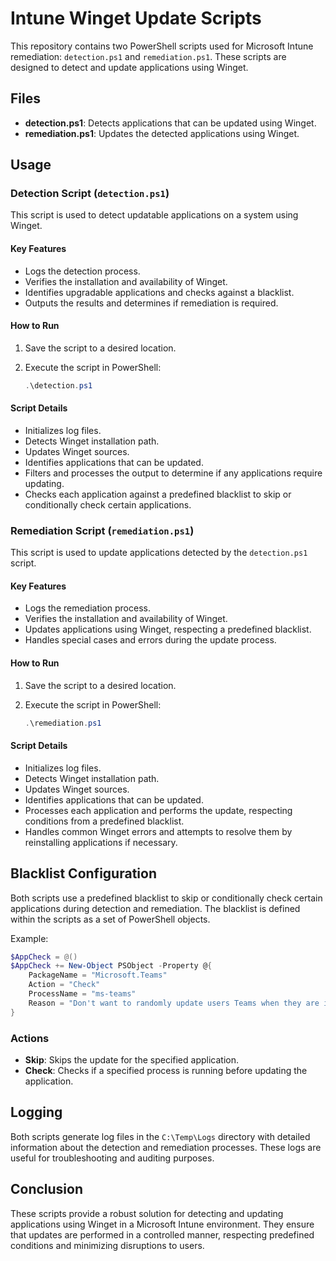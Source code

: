 # Intune Winget Update Scripts

This repository contains two PowerShell scripts used for Microsoft Intune remediation: `detection.ps1` and `remediation.ps1`. These scripts are designed to detect and update applications using Winget.

## Files

- **detection.ps1**: Detects applications that can be updated using Winget.
- **remediation.ps1**: Updates the detected applications using Winget.

## Usage

### Detection Script (`detection.ps1`)

This script is used to detect updatable applications on a system using Winget.

#### Key Features

- Logs the detection process.
- Verifies the installation and availability of Winget.
- Identifies upgradable applications and checks against a blacklist.
- Outputs the results and determines if remediation is required.

#### How to Run

1. Save the script to a desired location.
2. Execute the script in PowerShell:
   
   ```powershell
   .\detection.ps1
   ```

#### Script Details

- Initializes log files.
- Detects Winget installation path.
- Updates Winget sources.
- Identifies applications that can be updated.
- Filters and processes the output to determine if any applications require updating.
- Checks each application against a predefined blacklist to skip or conditionally check certain applications.

### Remediation Script (`remediation.ps1`)

This script is used to update applications detected by the `detection.ps1` script.

#### Key Features

- Logs the remediation process.
- Verifies the installation and availability of Winget.
- Updates applications using Winget, respecting a predefined blacklist.
- Handles special cases and errors during the update process.

#### How to Run

1. Save the script to a desired location.
2. Execute the script in PowerShell:
   
   ```powershell
   .\remediation.ps1
   ```

#### Script Details

- Initializes log files.
- Detects Winget installation path.
- Updates Winget sources.
- Identifies applications that can be updated.
- Processes each application and performs the update, respecting conditions from a predefined blacklist.
- Handles common Winget errors and attempts to resolve them by reinstalling applications if necessary.

## Blacklist Configuration

Both scripts use a predefined blacklist to skip or conditionally check certain applications during detection and remediation. The blacklist is defined within the scripts as a set of PowerShell objects.

Example:

```powershell
$AppCheck = @()
$AppCheck += New-Object PSObject -Property @{
    PackageName = "Microsoft.Teams"
    Action = "Check"
    ProcessName = "ms-teams"
    Reason = "Don't want to randomly update users Teams when they are in calls and such"
}
```

### Actions

- **Skip**: Skips the update for the specified application.
- **Check**: Checks if a specified process is running before updating the application.

## Logging

Both scripts generate log files in the `C:\Temp\Logs` directory with detailed information about the detection and remediation processes. These logs are useful for troubleshooting and auditing purposes.

## Conclusion

These scripts provide a robust solution for detecting and updating applications using Winget in a Microsoft Intune environment. They ensure that updates are performed in a controlled manner, respecting predefined conditions and minimizing disruptions to users.

